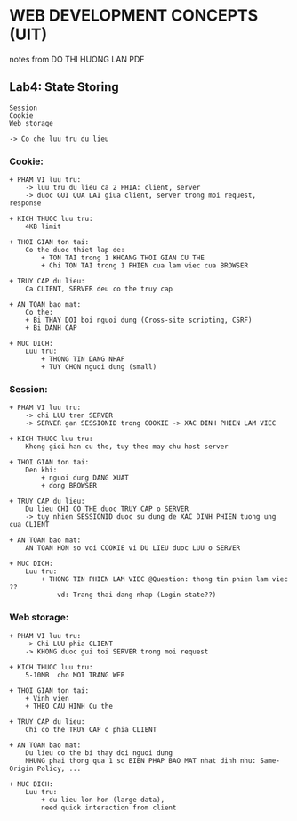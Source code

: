 # WEB DEVELOPMENT CONCEPTS (UIT)
notes from DO THI HUONG LAN PDF

## Lab4: State Storing 
    Session
    Cookie
    Web storage 

    -> Co che luu tru du lieu 

### Cookie: 
    + PHAM VI luu tru: 
        -> luu tru du lieu ca 2 PHIA: client, server
        -> duoc GUI QUA LAI giua client, server trong moi request, response

    + KICH THUOC luu tru: 
        4KB limit   

    + THOI GIAN ton tai: 
        Co the duoc thiet lap de: 
            + TON TAI trong 1 KHOANG THOI GIAN CU THE
            + Chi TON TAI trong 1 PHIEN cua lam viec cua BROWSER

    + TRUY CAP du lieu: 
        Ca CLIENT, SERVER deu co the truy cap 

    + AN TOAN bao mat: 
        Co the:
        + Bi THAY DOI boi nguoi dung (Cross-site scripting, CSRF)
        + Bi DANH CAP 

    + MUC DICH: 
        Luu tru: 
            + THONG TIN DANG NHAP 
            + TUY CHON nguoi dung (small)

### Session: 
    + PHAM VI luu tru: 
        -> chi LUU tren SERVER
        -> SERVER gan SESSIONID trong COOKIE -> XAC DINH PHIEN LAM VIEC 

    + KICH THUOC luu tru: 
        Khong gioi han cu the, tuy theo may chu host server 

    + THOI GIAN ton tai: 
        Den khi:
            + nguoi dung DANG XUAT
            + dong BROWSER

    + TRUY CAP du lieu: 
        Du lieu CHI CO THE duoc TRUY CAP o SERVER 
        -> tuy nhien SESSIONID duoc su dung de XAC DINH PHIEN tuong ung cua CLIENT 

    + AN TOAN bao mat: 
        AN TOAN HON so voi COOKIE vi DU LIEU duoc LUU o SERVER 

    + MUC DICH: 
        Luu tru: 
            + THONG TIN PHIEN LAM VIEC @Question: thong tin phien lam viec ?? 
                vd: Trang thai dang nhap (Login state??)

### Web storage: 
    + PHAM VI luu tru: 
        -> Chi LUU phia CLIENT
        -> KHONG duoc gui toi SERVER trong moi request 

    + KICH THUOC luu tru: 
        5-10MB  cho MOI TRANG WEB 

    + THOI GIAN ton tai: 
        + Vinh vien
        + THEO CAU HINH Cu the 

    + TRUY CAP du lieu: 
        Chi co the TRUY CAP o phia CLIENT 

    + AN TOAN bao mat: 
        Du lieu co the bi thay doi nguoi dung 
        NHUNG phai thong qua 1 so BIEN PHAP BAO MAT nhat dinh nhu: Same-Origin Policy, ...

    + MUC DICH: 
        Luu tru: 
            + du lieu lon hon (large data),
            need quick interaction from client  

